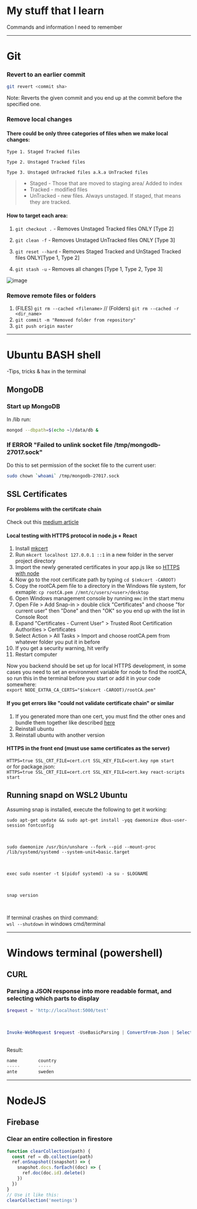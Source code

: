 # My stuff that I learn

Commands and information I need to remember

---

# Git

### Revert to an earlier commit 

```sh
git revert <commit sha>
```

Note: Reverts the given commit and you end up at the commit before the specified one.


### Remove local changes


#### There could be only three categories of files when we make local changes:


    Type 1. Staged Tracked files

    Type 2. Unstaged Tracked files

    Type 3. Unstaged UnTracked files a.k.a UnTracked files

> * Staged - Those that are moved to staging area/ Added to index
> * Tracked - modified files
> * UnTracked - new files. Always unstaged. If staged, that means they are tracked.

#### How to target each area:

1. ``` git checkout . ``` - Removes Unstaged Tracked files ONLY [Type 2] 

2. ``` git clean -f ``` - Removes Unstaged UnTracked files ONLY [Type 3]

3. ``` git reset --hard ``` - Removes Staged Tracked and UnStaged Tracked files ONLY[Type 1, Type 2]

4. ``` git stash -u ``` - Removes all changes [Type 1, Type 2, Type 3]

![image](https://user-images.githubusercontent.com/13006925/115860840-5ff2cd80-a432-11eb-983d-2f41e13b0976.png)

### Remove remote files or folders

1. (FILES) ``` git rm --cached <filename> ``` // (Folders) ``` git rm --cached -r <dir_name> ``` 
2. ``` git commit -m "Removed folder from repository" ```
3. ``` git push origin master ```

---


# Ubuntu BASH shell

-Tips, tricks & hax in the terminal

## MongoDB

### Start up MongoDB

In /lib run:

```bash
mongod --dbpath=$(echo ~)/data/db &
```

### If ERROR "Failed to unlink socket file /tmp/mongodb-27017.sock"

Do this to set permission of the socket file to the current user:

```bash 
sudo chown `whoami` /tmp/mongodb-27017.sock 
```


## SSL Certificates

#### For problems with the certifcate chain

Check out this [medium article](https://medium.com/@superseb/get-your-certificate-chain-right-4b117a9c0fce)

#### Local testing with HTTPS protocol in node.js + React 


1. Install [mkcert](https://github.com/FiloSottile/mkcert)
2. Run ``` mkcert localhost 127.0.0.1 ::1 ``` in a new folder in the server project directory
3. Import the newly generated certificates in your app.js like so [HTTPS with node](https://nodejs.org/en/knowledge/HTTP/servers/how-to-create-a-HTTPS-server/)
4. Now go to the root certificate path by typing ``` cd $(mkcert -CAROOT) ```
5. Copy the rootCA.pem file to a directory in the Windows file system, for exmaple:  ``` cp rootCA.pem //mnt/c/users/<user>/desktop ``` 
6. Open Windows management console by running ``` mmc ``` in the start menu
7. Open File > Add Snap-in > double click "Certificates" and choose "for current user" then "Done" and then "OK" so you end up with the list in Console Root
8. Expand "Certificates - Current User" > Trusted Root Certification Authorities > Certificates
9. Select Action > All Tasks > Import and choose rootCA.pem from whatever folder you put it in before
10. If you get a security warning, hit verify
11. Restart computer

Now you backend should be set up for local HTTPS development, in some cases you need to set an environment variable for node to find the rootCA, so run this in the terminal before you start or add it in your code somewhere:  </br> ``` export NODE_EXTRA_CA_CERTS="$(mkcert -CAROOT)/rootCA.pem" ```

#### If you get errors like "could not validate certificate chain" or similar

1. If you generated more than one cert, you must find the other ones and bundle them together like described [here](https://medium.com/@superseb/get-your-certificate-chain-right-4b117a9c0fce)
2. Reinstall ubuntu
3. Reinstall ubuntu with another version

#### HTTPS in the front end (must use same certificates as the server)

``` HTTPS=true SSL_CRT_FILE=cert.crt SSL_KEY_FILE=cert.key npm start ```</br>
or for package.json: </br>
``` HTTPS=true SSL_CRT_FILE=cert.crt SSL_KEY_FILE=cert.key react-scripts start ```</br>

## Running snapd on WSL2 Ubuntu

Assuming snap is installed, execute the following to get it working: </br>
```shell 
sudo apt-get update && sudo apt-get install -yqq daemonize dbus-user-session fontconfig 
```

</br>

```shell 
sudo daemonize /usr/bin/unshare --fork --pid --mount-proc /lib/systemd/systemd --system-unit=basic.target 
``` 

</br>

```shell 
exec sudo nsenter -t $(pidof systemd) -a su - $LOGNAME 
``` 
</br>

```shell 
snap version
``` 

</br>

If terminal crashes on third command: </br>
``` wsl --shutdown ``` in windows cmd/terminal

---

# Windows terminal (powershell)

## CURL

### Parsing a JSON response into more readable format, and selecting which parts to display

```powershell 
$request = 'http://localhost:5000/test' 
``` 

<br/>

```powershell 
Invoke-WebRequest $request -UseBasicParsing | ConvertFrom-Json | Select name country 
``` 

<br/>
Result:

```powershell
name        country
-----       -----
ante        sweden
```

---

# NodeJS

## Firebase

### Clear an entire collection in firestore

```javascript
function clearCollection(path) {
  const ref = db.collection(path)
  ref.onSnapshot((snapshot) => {
    snapshot.docs.forEach((doc) => {
      ref.doc(doc.id).delete()
    })
  })
}
// Use it like this:
clearCollection('meetings') 
```


